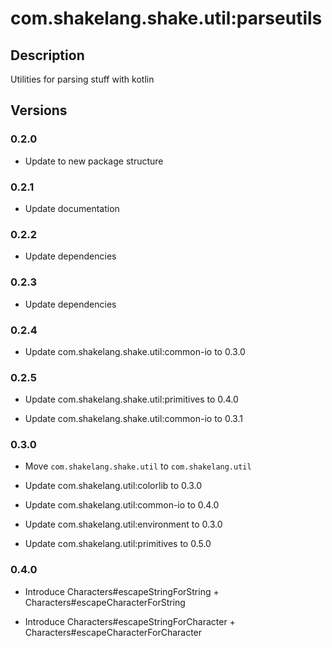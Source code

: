 # com.shakelang.shake.util:parseutils

## Description

Utilities for parsing stuff with kotlin

## Versions

### 0.2.0

* Update to new package structure

### 0.2.1

* Update documentation

### 0.2.2

* Update dependencies

### 0.2.3

* Update dependencies

### 0.2.4

* Update com.shakelang.shake.util:common-io to 0.3.0

### 0.2.5

* Update com.shakelang.shake.util:primitives to 0.4.0

* Update com.shakelang.shake.util:common-io to 0.3.1

### 0.3.0

* Move `com.shakelang.shake.util` to `com.shakelang.util`

* Update com.shakelang.util:colorlib to 0.3.0

* Update com.shakelang.util:common-io to 0.4.0

* Update com.shakelang.util:environment to 0.3.0

* Update com.shakelang.util:primitives to 0.5.0

### 0.4.0

* Introduce Characters#escapeStringForString + Characters#escapeCharacterForString

* Introduce Characters#escapeStringForCharacter + Characters#escapeCharacterForCharacter